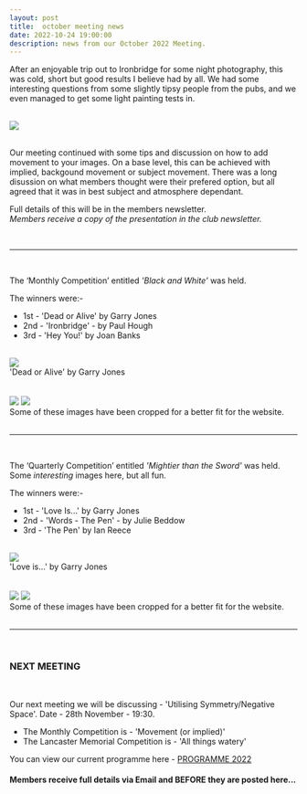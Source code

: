 ```yaml
---
layout: post
title:  october meeting news
date: 2022-10-24 19:00:00
description: news from our October 2022 Meeting.
---
```


After an enjoyable trip out to Ironbridge for some night photography, this was cold, short but good results I believe had by all. We had some interesting questions from some slightly tipsy people from the pubs, and we even managed to get some light painting tests in.

<br>

<div class="img_row">
	<img class="col three" src="{{ site.baseurl }}/assets/img/Ironbridge_Evening_Out.jpg">
</div>

<br>

Our meeting continued with some tips and discussion on how to add movement to your images. On a base level, this can be achieved with implied, backgound movement or subject movement. There was a long disussion on what members thought were their prefered option, but all agreed that it was in best subject and atmosphere dependant.

Full details of this will be in the members newsletter.
<br>
*Members receive a copy of the presentation in the club newsletter.*

<br>

<hr>

<br>

The ‘Monthly Competition’ entitled *'Black and White'* was held.

The winners were:-

<ul>
	<li>1st - &#39;Dead or Alive&#39; by Garry Jones</li>
	<li>2nd - &#39;Ironbridge&#39; - by Paul Hough</li>
	<li>3rd - &#39;Hey You!&#39; by Joan Banks</li>
</ul>

<br>

<div class="img_row">
	<img class="col three" src="{{ site.baseurl }}/assets/img/October22_Monthly/19 - Dead or Alive.jpg">
</div>
<div class="col three caption">
	&#39;Dead or Alive&#39; by Garry Jones
</div>

<br>
<br>

<div class="img_row">
	<img class="col two" src="{{ site.baseurl }}/assets/img/October22_Monthly/06 - Ironbridge.jpg">
	<img class="col one" src="{{ site.baseurl }}/assets/img/October22_Monthly/14 - Hey You!.jpg">
</div>

<div class="col three caption">
	Some of these images have been cropped for a better fit for the website.
</div>


<br>

<hr>

<br>

The ‘Quarterly Competition’ entitled *'Mightier than the Sword'* was held. Some *interesting* images here, but all fun.

The winners were:-

<ul>
	<li>1st - &#39;Love Is...&#39; by Garry Jones</li>
	<li>2nd - &#39;Words - The Pen&#39; - by Julie Beddow</li>
	<li>3rd - &#39;The Pen&#39; by Ian Reece</li>
</ul>

<br>

<div class="img_row">
	<img class="col three" src="{{ site.baseurl }}/assets/img/October22_Quarterly/06 - Love is.jpg">
</div>
<div class="col three caption">
	&#39;Love is...&#39; by Garry Jones
</div>

<br>
<br>

<div class="img_row">
	<img class="col two" src="{{ site.baseurl }}/assets/img/October22_Quarterly/07 - Words - The Pen.jpg">
	<img class="col one" src="{{ site.baseurl }}/assets/img/October22_Quarterly/05 - The Pen.jpg">
</div>

<div class="col three caption">
	Some of these images have been cropped for a better fit for the website.
</div>


<br>

<hr>

<br>



### NEXT MEETING
<br>

Our next meeting we will be discussing - 'Utilising Symmetry/Negative Space'.
Date - 28th November - 19:30.

<ul>
    <li>The Monthly Competition is - 'Movement (or implied)'</li>
    <li>The Lancaster Memorial Competition is - 'All things watery'</li>
</ul>


You can view our current programme here - <a href="{{ site.baseurl }}/programme/2020-12-16-Forward-Programme-2022">PROGRAMME 2022</a>

#### Members receive full details via Email and BEFORE they are posted here...

<br>